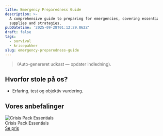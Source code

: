 ```yaml
---
title: Emergency Preparedness Guide
description: >-
  A comprehensive guide to preparing for emergencies, covering essential
  supplies and strategies.
pubDatetime: '2025-09-28T01:12:29.862Z'
draft: false
tags:
  - survival
  - krisepakker
slug: emergency-preparedness-guide
---
```

> (Auto-genereret udkast — opdater indledning).

## Hvorfor stole på os?
- Erfaring, test og objektiv vurdering.

## Vores anbefalinger


<!-- Auto: Affiliate-kort fra Products/SKUs -->

<div class="aff-card"><img src="abstract_15.png (https://v5.airtableusercontent.com/v3/u/45/45/1759032000000/AGV8LfRvenQtSnlhlab2GA/tb1cH6c3jpp5PC8yX1dU0nmFplSf0HkfVr0-9biKB07WjVcb1OsVtJxQ2nY1Nvj2M-A49Wj1hk4s4vICKc_QIaevmHzI_dcFE3uy_yaMJ2DDgu9YhDZBClBL5DF2rZHuopRLb9iQxJWGQfzsWBp5Ab2N8VZa2qgDp_7Q2SQwIIw/r2_Rdoy52KzX-yrCWjKHwJhWtUNCQNFEnoaS7o_CARE)" alt="Crisis Pack Essentials" class="aff-card__img" /><div class="aff-card__meta"><div class="aff-card__title">Crisis Pack Essentials</div><a class="aff-btn" href="https://affiliate.homeessentialsee62.com/deal789?utm_source=klartilalt&utm_medium=affiliate&subid=emergency-preparedness-guide-2025-09-28" rel="sponsored nofollow noopener" target="_blank">Se pris</a></div></div>

